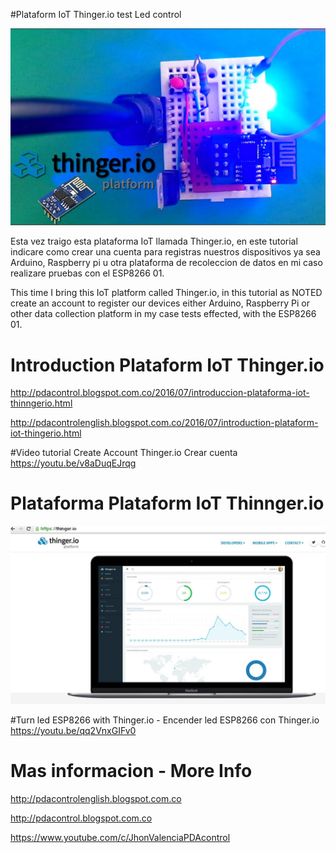 
#Plataform IoT Thinger.io test Led control

![Portada](https://github.com/JhonControl/Thinger.io_led/blob/master/extras/portada.JPG)


Esta vez traigo esta plataforma IoT llamada Thinger.io, en este tutorial indicare como crear una cuenta para registras nuestros dispositivos 
ya sea Arduino, Raspberry pi u otra plataforma de recoleccion de datos en mi caso realizare pruebas con el ESP8266 01.

This time I bring this IoT platform called Thinger.io, in this tutorial as NOTED create an account to register our devices 
either Arduino, Raspberry Pi or other data collection platform in my case tests effected, with the ESP8266 01.


# Introduction Plataform IoT Thinger.io
http://pdacontrol.blogspot.com.co/2016/07/introduccion-plataforma-iot-thinngerio.html

http://pdacontrolenglish.blogspot.com.co/2016/07/introduction-plataform-iot-thingerio.html


#Video tutorial     Create Account Thinger.io  Crear cuenta 
https://youtu.be/v8aDuqEJrqg

# Plataforma Plataform IoT Thinnger.io
![form](https://github.com/JhonControl/Thinger.io_led/blob/master/extras/Intro.JPG)


#Turn led ESP8266 with Thinger.io - Encender led ESP8266 con Thinger.io
https://youtu.be/qq2VnxGIFv0


# Mas informacion -  More Info
http://pdacontrolenglish.blogspot.com.co

http://pdacontrol.blogspot.com.co

https://www.youtube.com/c/JhonValenciaPDAcontrol



